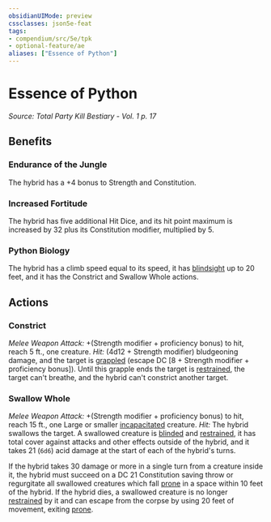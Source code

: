```yaml
---
obsidianUIMode: preview
cssclasses: json5e-feat
tags:
- compendium/src/5e/tpk
- optional-feature/ae
aliases: ["Essence of Python"]
---
```

# Essence of Python
*Source: Total Party Kill Bestiary - Vol. 1 p. 17*  

## Benefits

### Endurance of the Jungle

The hybrid has a +4 bonus to Strength and Constitution.

### Increased Fortitude

The hybrid has five additional Hit Dice, and its hit point maximum is increased by 32 plus its Constitution modifier, multiplied by 5.

### Python Biology

The hybrid has a climb speed equal to its speed, it has [blindsight](2-Mechanics/CLI/rules/senses.md#blindsight) up to 20 feet, and it has the Constrict and Swallow Whole actions.

## Actions

### Constrict

*Melee Weapon Attack:* +(Strength modifier + proficiency bonus) to hit, reach 5 ft., one creature. *Hit:*  (4d12 + Strength modifier) bludgeoning damage, and the target is [grappled](2-Mechanics/CLI/rules/conditions.md#grappled) (escape DC [8 + Strength modifier + proficiency bonus]). Until this grapple ends the target is [restrained](2-Mechanics/CLI/rules/conditions.md#restrained), the target can't breathe, and the hybrid can't constrict another target.

### Swallow Whole

*Melee Weapon Attack:* +(Strength modifier + proficiency bonus) to hit, reach 15 ft., one Large or smaller [incapacitated](2-Mechanics/CLI/rules/conditions.md#incapacitated) creature. *Hit:*  The hybrid swallows the target. A swallowed creature is [blinded](2-Mechanics/CLI/rules/conditions.md#blinded) and [restrained](2-Mechanics/CLI/rules/conditions.md#restrained), it has total cover against attacks and other effects outside of the hybrid, and it takes 21 (`6d6`) acid damage at the start of each of the hybrid's turns.

If the hybrid takes 30 damage or more in a single turn from a creature inside it, the hybrid must succeed on a DC 21 Constitution saving throw or regurgitate all swallowed creatures which fall [prone](2-Mechanics/CLI/rules/conditions.md#prone) in a space within 10 feet of the hybrid. If the hybrid dies, a swallowed creature is no longer [restrained](2-Mechanics/CLI/rules/conditions.md#restrained) by it and can escape from the corpse by using 20 feet of movement, exiting [prone](2-Mechanics/CLI/rules/conditions.md#prone).